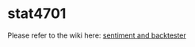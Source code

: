 # stat4701
Please refer to the wiki here: [sentiment and backtester](https://github.com/bertomartin/stat4701/wiki)
